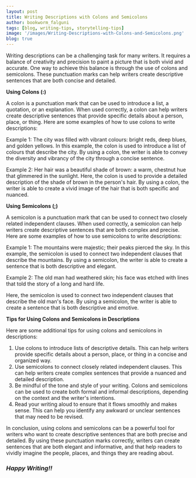 ```yaml
---
layout: post
title: Writing Descriptions with Colons and Semicolons
author: bookworm_falguni
tags: [blog, writing-tips, storytelling-tips]
image: '/images/Writing-Descriptions-with-Colons-and-Semicolons.png'
blog: true
---
```

Writing descriptions can be a challenging task for many writers. It requires a balance of creativity and precision to paint a picture that is both vivid and accurate. One way to achieve this balance is through the use of colons and semicolons. These punctuation marks can help writers create descriptive sentences that are both concise and detailed.

**Using Colons (:)**

A colon is a punctuation mark that can be used to introduce a list, a quotation, or an explanation. When used correctly, a colon can help writers create descriptive sentences that provide specific details about a person, place, or thing. Here are some examples of how to use colons to write descriptions:

Example 1: The city was filled with vibrant colours: bright reds, deep blues, and golden yellows.
In this example, the colon is used to introduce a list of colours that describe the city. By using a colon, the writer is able to convey the diversity and vibrancy of the city through a concise sentence.

Example 2: Her hair was a beautiful shade of brown: a warm, chestnut hue that glimmered in the sunlight.
Here, the colon is used to provide a detailed description of the shade of brown in the person's hair. By using a colon, the writer is able to create a vivid image of the hair that is both specific and nuanced.

**Using Semicolons (;)**

A semicolon is a punctuation mark that can be used to connect two closely related independent clauses. When used correctly, a semicolon can help writers create descriptive sentences that are both complex and precise. Here are some examples of how to use semicolons to write descriptions:

Example 1: The mountains were majestic; their peaks pierced the sky.
In this example, the semicolon is used to connect two independent clauses that describe the mountains. By using a semicolon, the writer is able to create a sentence that is both descriptive and elegant.

Example 2: The old man had weathered skin; his face was etched with lines that told the story of a long and hard life.

Here, the semicolon is used to connect two independent clauses that describe the old man's face. By using a semicolon, the writer is able to create a sentence that is both descriptive and emotive.

**Tips for Using Colons and Semicolons in Descriptions**

Here are some additional tips for using colons and semicolons in descriptions:
1.	Use colons to introduce lists of descriptive details. This can help writers provide specific details about a person, place, or thing in a concise and organized way.
2.	Use semicolons to connect closely related independent clauses. This can help writers create complex sentences that provide a nuanced and detailed description.
3.	Be mindful of the tone and style of your writing. Colons and semicolons can be used to create both formal and informal descriptions, depending on the context and the writer's intentions.
4.	Read your writing aloud to ensure that it flows smoothly and makes sense. This can help you identify any awkward or unclear sentences that may need to be revised.

In conclusion, using colons and semicolons can be a powerful tool for writers who want to create descriptive sentences that are both precise and detailed. By using these punctuation marks correctly, writers can create sentences that are both elegant and informative, and that help readers to vividly imagine the people, places, and things they are reading about. 

### ***Happy Writing!!***
